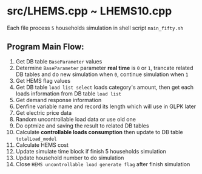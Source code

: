 # src/LHEMS.cpp ~ LHEMS10.cpp

Each file process `5` households simulation in shell script `main_fifty.sh`

## Program Main Flow:
1. Get DB table `BaseParameter` values
2. Determine `BaseParameter` parameter **real time** is `0` or `1`, trancate related DB tables and do new simulation when `0`, continue simulation when `1`
3. Get HEMS flag values
4. Get DB table `load list select` loads category's amount, then get each loads information from DB table `load list`
5. Get demand response information
6. Denfine variable name and record its length which will use in GLPK later
7. Get electric price data
8. Random uncontrollable load data or use old one
9. Do optmize and saving the result to related DB tables
10. Calculate **controllable loads consumption** then update to DB table `totalLoad_model`
11. Calculate HEMS cost
12. Update simulate time block if finish 5 households simulation
13. Update household number to do simulation
14. Close `HEMS uncontrollable load generate flag` after finish simulation